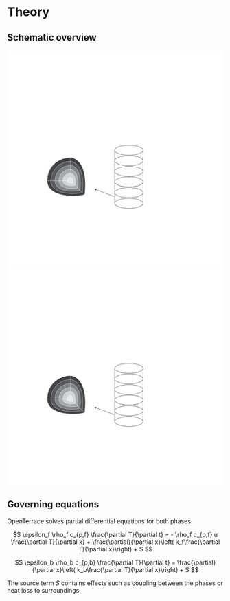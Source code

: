 # Theory

## Schematic overview
![Alt text](docs/_figures/schematic.svg)
<img src="docs/_figures/schematic.svg">

## Governing equations
OpenTerrace solves partial differential equations for both phases.

$$
\epsilon_f \rho_f c_{p,f} \frac{\partial T}{\partial t} = - \rho_f c_{p,f} u \frac{\partial T}{\partial x} + \frac{\partial}{\partial x}\left( k_f\frac{\partial T}{\partial x}\right) + S
$$

$$
\epsilon_b \rho_b c_{p,b} \frac{\partial T}{\partial t} = \frac{\partial}{\partial x}\left( k_b\frac{\partial T}{\partial x}\right) + S
$$

The source term *S* contains effects such as coupling between the phases or heat loss to surroundings.